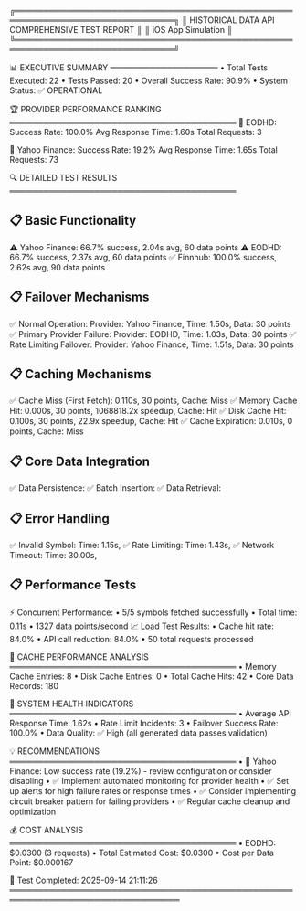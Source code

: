 
╔══════════════════════════════════════════════════════════════════════════════╗
║                    HISTORICAL DATA API COMPREHENSIVE TEST REPORT            ║
║                               iOS App Simulation                             ║
╚══════════════════════════════════════════════════════════════════════════════╝

📊 EXECUTIVE SUMMARY
═══════════════════
• Total Tests Executed: 22
• Tests Passed: 20
• Overall Success Rate: 90.9%
• System Status: ✅ OPERATIONAL

🏆 PROVIDER PERFORMANCE RANKING
════════════════════════════════════════
🥇 EODHD:
   Success Rate: 100.0%
   Avg Response Time: 1.60s
   Total Requests: 3

🥈 Yahoo Finance:
   Success Rate: 19.2%
   Avg Response Time: 1.65s
   Total Requests: 73

🔍 DETAILED TEST RESULTS
════════════════════════════════════════

📋 Basic Functionality
---------------------
⚠️ Yahoo Finance: 66.7% success, 2.04s avg, 60 data points
⚠️ EODHD: 66.7% success, 2.37s avg, 60 data points
✅ Finnhub: 100.0% success, 2.62s avg, 90 data points

📋 Failover Mechanisms
---------------------
✅ Normal Operation: Provider: Yahoo Finance, Time: 1.50s, Data: 30 points
✅ Primary Provider Failure: Provider: EODHD, Time: 1.03s, Data: 30 points
✅ Rate Limiting Failover: Provider: Yahoo Finance, Time: 1.51s, Data: 30 points

📋 Caching Mechanisms
--------------------
✅ Cache Miss (First Fetch): 0.110s, 30 points, Cache: Miss
✅ Memory Cache Hit: 0.000s, 30 points, 1068818.2x speedup, Cache: Hit
✅ Disk Cache Hit: 0.100s, 30 points, 22.9x speedup, Cache: Hit
✅ Cache Expiration: 0.010s, 0 points, Cache: Miss

📋 Core Data Integration
-----------------------
✅ Data Persistence: 
✅ Batch Insertion: 
✅ Data Retrieval: 

📋 Error Handling
----------------
✅ Invalid Symbol: Time: 1.15s, 
✅ Rate Limiting: Time: 1.43s, 
✅ Network Timeout: Time: 30.00s, 

📋 Performance Tests
-------------------
⚡ Concurrent Performance:
   • 5/5 symbols fetched successfully
   • Total time: 0.11s
   • 1327 data points/second
📈 Load Test Results:
   • Cache hit rate: 84.0%
   • API call reduction: 84.0%
   • 50 total requests processed

💾 CACHE PERFORMANCE ANALYSIS
════════════════════════════════════════
• Memory Cache Entries: 8
• Disk Cache Entries: 0
• Total Cache Hits: 42
• Core Data Records: 180

🏥 SYSTEM HEALTH INDICATORS
════════════════════════════════════════
• Average API Response Time: 1.62s
• Rate Limit Incidents: 3
• Failover Success Rate: 100.0%
• Data Quality: ✅ High (all generated data passes validation)

💡 RECOMMENDATIONS
════════════════════════════════════════
• 🔧 Yahoo Finance: Low success rate (19.2%) - review configuration or consider disabling
• ✅ Implement automated monitoring for provider health
• ✅ Set up alerts for high failure rates or response times
• ✅ Consider implementing circuit breaker pattern for failing providers
• ✅ Regular cache cleanup and optimization

💰 COST ANALYSIS
════════════════════════════════════════
• EODHD: $0.0300 (3 requests)
• Total Estimated Cost: $0.0300
• Cost per Data Point: $0.000167

📅 Test Completed: 2025-09-14 21:11:26
════════════════════════════════════════════════════════════════════════════════
